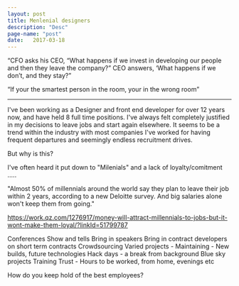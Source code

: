 ```yaml
---
layout: post
title: Menlenial designers
description: "Desc"
page-name: "post"
date:   2017-03-18
---
```


“CFO asks his CEO, “What happens if we invest in developing our people and then they leave the company?” CEO answers, ‘What happens if we don’t, and they stay?”

“If your the smartest person in the room, your in the wrong room”



-------------------------------------------------------------------------------------------------------

I've been working as a Designer and front end developer for over 12 years now, and have held 8 full time positions. I've always felt completely justified in my decisions to leave jobs and start again elsewhere. It seems to be a trend within the industry with most companies I've worked for having frequent departures and seemingly endless recruitment drives.

But why is this?

I've often heard it put down to "Milenials" and a lack of loyalty/comitment .....

"Almost 50% of millennials around the world say they plan to leave their job within 2 years, according to a new Deloitte survey. And big salaries alone won't keep them from going."

https://work.qz.com/1276917/money-will-attract-millennials-to-jobs-but-it-wont-make-them-loyal/?linkId=51799787



Conferences
Show and tells
Bring in speakers
Bring in contract developers on short term contracts
Crowdsourcing
Varied projects - Maintaining - New builds, future technologies
Hack days - a break from background
Blue sky projects
Training
Trust - Hours to be worked, from home, evenings etc




How do you keep hold of the best employees?
